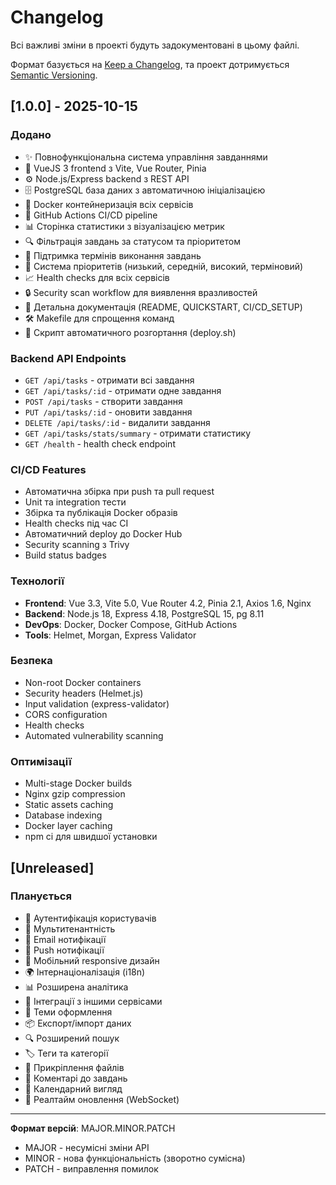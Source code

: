 # Changelog

Всі важливі зміни в проекті будуть задокументовані в цьому файлі.

Формат базується на [Keep a Changelog](https://keepachangelog.com/uk/1.0.0/),
та проект дотримується [Semantic Versioning](https://semver.org/lang/uk/).

## [1.0.0] - 2025-10-15

### Додано
- ✨ Повнофункціональна система управління завданнями
- 🎨 VueJS 3 frontend з Vite, Vue Router, Pinia
- ⚙️ Node.js/Express backend з REST API
- 🗄️ PostgreSQL база даних з автоматичною ініціалізацією
- 🐳 Docker контейнеризація всіх сервісів
- 🚀 GitHub Actions CI/CD pipeline
- 📊 Сторінка статистики з візуалізацією метрик
- 🔍 Фільтрація завдань за статусом та пріоритетом
- 📅 Підтримка термінів виконання завдань
- 🎯 Система пріоритетів (низький, середній, високий, терміновий)
- 📈 Health checks для всіх сервісів
- 🔒 Security scan workflow для виявлення вразливостей
- 📝 Детальна документація (README, QUICKSTART, CI/CD_SETUP)
- 🛠️ Makefile для спрощення команд
- 🚀 Скрипт автоматичного розгортання (deploy.sh)

### Backend API Endpoints
- `GET /api/tasks` - отримати всі завдання
- `GET /api/tasks/:id` - отримати одне завдання
- `POST /api/tasks` - створити завдання
- `PUT /api/tasks/:id` - оновити завдання
- `DELETE /api/tasks/:id` - видалити завдання
- `GET /api/tasks/stats/summary` - отримати статистику
- `GET /health` - health check endpoint

### CI/CD Features
- Автоматична збірка при push та pull request
- Unit та integration тести
- Збірка та публікація Docker образів
- Health checks під час CI
- Автоматичний deploy до Docker Hub
- Security scanning з Trivy
- Build status badges

### Технології
- **Frontend**: Vue 3.3, Vite 5.0, Vue Router 4.2, Pinia 2.1, Axios 1.6, Nginx
- **Backend**: Node.js 18, Express 4.18, PostgreSQL 15, pg 8.11
- **DevOps**: Docker, Docker Compose, GitHub Actions
- **Tools**: Helmet, Morgan, Express Validator

### Безпека
- Non-root Docker containers
- Security headers (Helmet.js)
- Input validation (express-validator)
- CORS configuration
- Health checks
- Automated vulnerability scanning

### Оптимізації
- Multi-stage Docker builds
- Nginx gzip compression
- Static assets caching
- Database indexing
- Docker layer caching
- npm ci для швидшої установки

## [Unreleased]

### Планується
- 🔐 Аутентифікація користувачів
- 👥 Мультитенантність
- 📧 Email нотифікації
- 🔔 Push нотифікації
- 📱 Мобільний responsive дизайн
- 🌍 Інтернаціоналізація (i18n)
- 📊 Розширена аналітика
- 🔗 Інтеграції з іншими сервісами
- 🎨 Теми оформлення
- 📦 Експорт/імпорт даних
- 🔍 Розширений пошук
- 🏷️ Теги та категорії
- 📎 Прикріплення файлів
- 💬 Коментарі до завдань
- 📅 Календарний вигляд
- 🔄 Реалтайм оновлення (WebSocket)

---

**Формат версій**: MAJOR.MINOR.PATCH
- MAJOR - несумісні зміни API
- MINOR - нова функціональність (зворотно сумісна)
- PATCH - виправлення помилок
